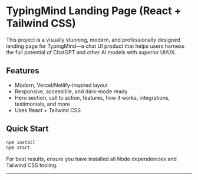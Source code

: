 # TypingMind Landing Page (React + Tailwind CSS)

This project is a visually stunning, modern, and professionally designed landing page for TypingMind—a chat UI product that helps users harness the full potential of ChatGPT and other AI models with superior UI/UX.

## Features

- Modern, Vercel/Netlify-inspired layout
- Responsive, accessible, and dark-mode ready
- Hero section, call to action, features, how it works, integrations, testimonials, and more
- Uses React + Tailwind CSS

## Quick Start

```bash
npm install
npm start
```

For best results, ensure you have installed all Node dependencies and Tailwind CSS tooling.

---

